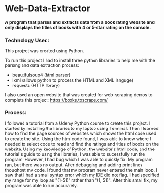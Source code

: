 # Web-Data-Extractor

#### A program that parses and extracts data from a book rating website and only displays the titles of books with 4 or 5-star rating on the console.
### Technology Used:
This project was created using Python. 

To run this project I had to install three python libraries to help me with the parsing and data extraction process:
- beautifulsoup4 (html parser)
- lxml (allows python to process the HTML and XML languge)
- requests (HTTP library)
  
I also used an open website that was created for web-scraping demos to complete this project: https://books.toscrape.com/
### Process: 
I followed a tutorial from a Udemy Python course to create this project. I started by installing the libraries to my laptop using Terminal. Then I learned how to find the page sources of websites which shows the html code used to create the site. Using the html code found, I was able to know where I needed to select code to read and find the ratings and titles of books on the website. Using my knowledge of Python, the website's html code, and the tutorial's guide to using the libraries, I was able to sucessfully run the program. However, I had bug which I was able to quickly fix. My program ran, but there was no output. After debugging and adding print lines thoughout my code, I found that my program never entered the main loop. I saw that I had a small syntax error which my IDE did not flag. I had specified my range for my loop as "(1-51)" rather than "(1, 51)". After this small fix, my program was able to run accurately. 

